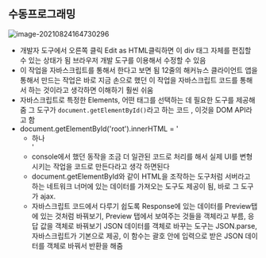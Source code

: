 ## 수동프로그래밍



![image-20210824164730296](C:\Users\SYSJ\AppData\Roaming\Typora\typora-user-images\image-20210824164730296.png)

- 개발자 도구에서 오른쪽 클릭 Edit as HTML클릭하면 이 div 태그 자체를 편집할 수 있는 상태가 됨
  브라우저 개발 도구를 이용해서 수정할 수 있음
- 이 작업을 자바스크립트를 통해서 한다고 보면 됨
  12줄의 해커뉴스 클라이언트 앱을 통해서 만드는 작업은 바로 지금 손으로 했던 이 작업을 자바스크립트 코드를 통해서 하는 것이라고 생각하면 이해하기 훨씬 쉬움
- 자바스크립트로 특정한 Elements, 어떤 태그를 선택하는 데 필요한 도구를 제공해줌
  그 도구가 `document.getElementById()`라고 하는 코드 , 이것을 DOM API라고 함
- document.getElementById('root').innerHTML = '<ul><li>하나</li>'
- console에서 했던 동작을 조금 더 일관된 코드로 처리를 해서 실제 UI를 변형시키는 작업을 코드로 만든다라고 생각 하면된다
- document.getElementById와 같이 HTML을 조작하는 도구처럼 서버라고 하는 네트워크 너머에 있는 데이터를 가져오는 도구도 제공이 됨, 바로 그 도구가 ajax.
-  자바스크립트 코드에서 다루기 쉽도록 Response에 있는 데이터를 Preview탭에 있는 것처럼 바꿔보기, Preview 탭에서 보여주는 것들을 객체라고 부름, 응답 값을 객체로 바꿔보기 
  JSON 데이터를 객체로 바꾸는 도구는 JSON.parse, 자바스크립트가 기본으로 제공,
  이 함수는 괄호 안에 입력으로 받은 JSON 데이터를 객체로 바꿔서 반환을 해줌

